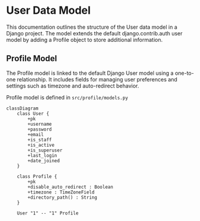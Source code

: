 # User Data Model

This documentation outlines the structure of the User data model in a Django project. The model extends the default django.contrib.auth user model by adding a Profile object to store additional information.

## Profile Model

The Profile model is linked to the default Django User model using a one-to-one relationship. It includes fields for managing user preferences and settings such as timezone and auto-redirect behavior.

Profile model is defined in `src/profile/models.py`

```{mermaid}
classDiagram
    class User {
        +pk
        +username
        +password
        +email
        +is_staff
        +is_active
        +is_superuser
        +last_login
        +date_joined
    }
    
    class Profile {
        +pk
        +disable_auto_redirect : Boolean
        +timezone : TimeZoneField
        +directory_path() : String
    }

    User "1" -- "1" Profile
```
